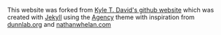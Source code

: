 This website was forked from [Kyle T. David's github website](https://github.com/KyleTDavid/KyleTDavid.github.io) which was created with [Jekyll](http://jekyllrb.com) using the [Agency](http://jekyllthemes.org/themes/agency) theme with inspiration from [dunnlab.org](http://dunnlab.org/) and [nathanwhelan.com](http://nathanwhelan.com/)
